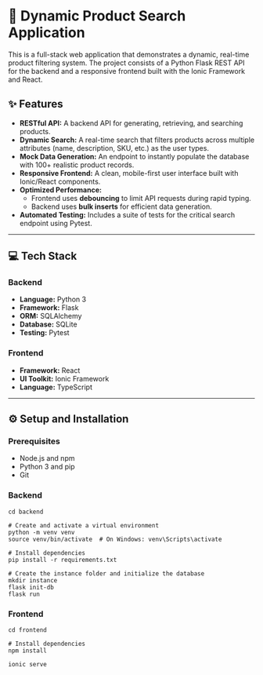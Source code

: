 # 🚀 Dynamic Product Search Application

This is a full-stack web application that demonstrates a dynamic, real-time product filtering system. The project consists of a Python Flask REST API for the backend and a responsive frontend built with the Ionic Framework and React.

## ✨ Features

* **RESTful API:** A backend API for generating, retrieving, and searching products.
* **Dynamic Search:** A real-time search that filters products across multiple attributes (name, description, SKU, etc.) as the user types.
* **Mock Data Generation:** An endpoint to instantly populate the database with 100+ realistic product records.
* **Responsive Frontend:** A clean, mobile-first user interface built with Ionic/React components.
* **Optimized Performance:**
    * Frontend uses **debouncing** to limit API requests during rapid typing.
    * Backend uses **bulk inserts** for efficient data generation.
* **Automated Testing:** Includes a suite of tests for the critical search endpoint using Pytest.

---

## 💻 Tech Stack

### Backend
* **Language:** Python 3
* **Framework:** Flask
* **ORM:** SQLAlchemy
* **Database:** SQLite
* **Testing:** Pytest

### Frontend
* **Framework:** React
* **UI Toolkit:** Ionic Framework
* **Language:** TypeScript

---

## ⚙️ Setup and Installation

### Prerequisites
* Node.js and npm
* Python 3 and pip
* Git

### Backend
```
cd backend

# Create and activate a virtual environment
python -m venv venv
source venv/bin/activate  # On Windows: venv\Scripts\activate

# Install dependencies
pip install -r requirements.txt

# Create the instance folder and initialize the database
mkdir instance
flask init-db
flask run
```

### Frontend
```
cd frontend

# Install dependencies
npm install

ionic serve
```